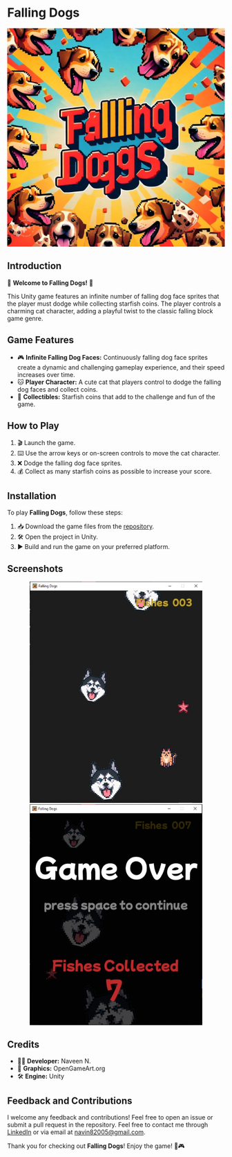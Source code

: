 # Falling Dogs

![Banner](https://github.com/Navin82005/TempRepo/blob/main/Falling%20Dogs/fallingdogslogo.png)

## Introduction
🐾 **Welcome to Falling Dogs!** 🐾

This Unity game features an infinite number of falling dog face sprites that the player must dodge while collecting starfish coins. The player controls a charming cat character, adding a playful twist to the classic falling block game genre.

## Game Features
- 🎮 **Infinite Falling Dog Faces:** Continuously falling dog face sprites create a dynamic and challenging gameplay experience, and their speed increases over time.
- 🐱 **Player Character:** A cute cat that players control to dodge the falling dog faces and collect coins.
- 🌟 **Collectibles:** Starfish coins that add to the challenge and fun of the game.

## How to Play
1. 🎬 Launch the game.
2. ⌨️ Use the arrow keys or on-screen controls to move the cat character.
3. ❌ Dodge the falling dog face sprites.
4. 💰 Collect as many starfish coins as possible to increase your score.

## Installation
To play **Falling Dogs**, follow these steps:
1. 📥 Download the game files from the [repository](https://github.com/Navin82005/Falling-Blocks).
2. 🛠 Open the project in Unity.
3. ▶️ Build and run the game on your preferred platform.

## Screenshots
<p align="center">
  <img src="https://github.com/Navin82005/TempRepo/blob/main/Falling%20Dogs/fallingdogs.jpg" alt="Gameplay Screenshot" width="400"/>
  <img src="https://github.com/Navin82005/TempRepo/blob/main/Falling%20Dogs/game%20over%20screen.jpg" alt="Gameplay Screenshot" width="400"/>
</p>

## Credits
- 👨‍💻 **Developer:** Naveen N.
- 🎨 **Graphics:** OpenGameArt.org
- 🛠 **Engine:** Unity

## Feedback and Contributions
I welcome any feedback and contributions! Feel free to open an issue or submit a pull request in the repository.
Feel free to contact me through [LinkedIn](https://www.linkedin.com/in/naveenn82005) or via email at [navin82005@gmail.com](mailto:navin82005@gmail.com).

Thank you for checking out **Falling Dogs**! Enjoy the game! 🐾🎮
